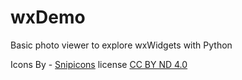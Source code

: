 # wxDemo
Basic photo viewer to explore wxWidgets with Python

Icons By - <a xmlns:cc='http://creativecommons.org/ns#' href='http://www.snipicons.com' target='_blank' property='cc:attributionName' rel='cc:attributionURL'>Snipicons</a> license <a  href='http://creativecommons.org/licenses/by-nd/4.0/' rel='license'> CC BY ND 4.0</a>
